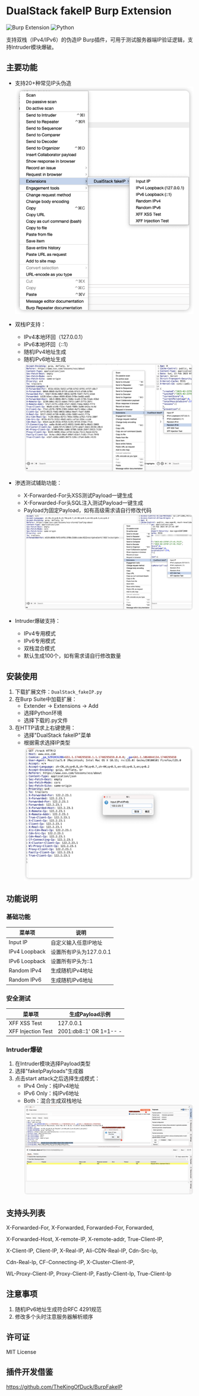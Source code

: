 # DualStack fakeIP Burp Extension

![Burp Extension](https://img.shields.io/badge/Burp_Extension-v1.0-green)
![Python](https://img.shields.io/badge/Python-2.7-yellow)

支持双栈（IPv4/IPv6）的伪造IP Burp插件，可用于测试服务器端IP验证逻辑，支持Intruder模块爆破。

## 主要功能

- 支持20+种常见IP头伪造
![右键菜单](./images/%E5%8F%B3%E9%94%AE%E8%8F%9C%E5%8D%95.png)
- 双栈IP支持：
  - IPv4本地环回（127.0.0.1）
  - IPv6本地环回（::1）
  - 随机IPv4地址生成
  - 随机IPv6地址生成
  ![random_IPv6](./images/random_IPv6.png)
  
- 渗透测试辅助功能：
  - X-Forwarded-For头XSS测试Payload一键生成
  - X-Forwarded-For头SQL注入测试Payload一键生成
  - Payload为固定Payload，如有高级需求请自行修改代码
 ![xss_test](./images/xss_test.png)
  
- Intruder爆破支持：
  - IPv4专用模式
  - IPv6专用模式
  - 双栈混合模式
  - 默认生成100个，如有需求请自行修改数量

## 安装使用

1. 下载扩展文件：`DualStack_fakeIP.py`
2. 在Burp Suite中加载扩展：
   - Extender -> Extensions -> Add
   - 选择Python环境
   - 选择下载的.py文件
3. 在HTTP请求上右键使用：
   - 选择"DualStack fakeIP"菜单
   - 根据需求选择IP类型
 ![input](./images/input.png)

## 功能说明

### 基础功能
| 菜单项                  | 说明                          |
|------------------------|-----------------------------|
| Input IP             | 自定义输入任意IP地址             |
| IPv4 Loopback        | 设置所有IP头为127.0.0.1         |
| IPv6 Loopback        | 设置所有IP头为::1               |
| Random IPv4          | 生成随机IPv4地址               |
| Random IPv6          | 生成随机IPv6地址               |

### 安全测试
| 菜单项                  | 生成Payload示例                |
|------------------------|------------------------------|
| XFF XSS Test         | 127.0.0.1<script>alert(1)</script> |
| XFF Injection Test   | 2001:db8::1' OR 1=1-- -         |

### Intruder爆破
1. 在Intruder模块选择Payload类型
2. 选择"fakeIpPayloads"生成器
3. 点击start attack之后选择生成模式：
   - IPv4 Only：纯IPv4地址
   - IPv6 Only：纯IPv6地址
   - Both：混合生成双栈地址
![爆破](./images/%E7%88%86%E7%A0%B4.png)

## 支持头列表
X-Forwarded-For, X-Forwarded, Forwarded-For, Forwarded,

X-Forwarded-Host, X-remote-IP, X-remote-addr, True-Client-IP,

X-Client-IP, Client-IP, X-Real-IP, Ali-CDN-Real-IP, Cdn-Src-Ip,

Cdn-Real-Ip, CF-Connecting-IP, X-Cluster-Client-IP,

WL-Proxy-Client-IP, Proxy-Client-IP, Fastly-Client-Ip, True-Client-Ip

 
## 注意事项

1. 随机IPv6地址生成符合RFC 4291规范
2. 修改多个头时注意服务器解析顺序

## 许可证

MIT License


## 插件开发借鉴

https://github.com/TheKingOfDuck/BurpFakeIP
